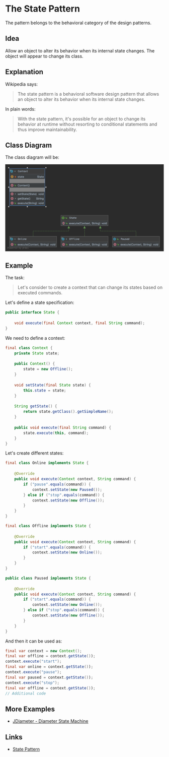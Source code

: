 # The State Pattern

The pattern belongs to the behavioral category of the design patterns.

## Idea 

Allow an object to alter its behavior when its internal state changes. The object will appear to change its class.

## Explanation

Wikipedia says:

> The state pattern is a behavioral software design pattern that allows an object to alter its behavior when its 
internal state changes.

In plain words:

> With the state pattern, it's possible for an object to change its behavior at runtime without resorting 
to conditional statements and thus improve maintainability.

## Class Diagram

The class diagram will be:

![alt text](../etc/state.png "State class diagram")

## Example

The task:

> Let's consider to create a context that can change its states based on executed commands. 

Let's define a state specification:

```java
public interface State {

    void execute(final Context context, final String command);
}
```

We need to define a context:

```java
final class Context {
    private State state;

    public Context() {
        state = new Offline();
    }

    void setState(final State state) {
        this.state = state;
    }

    String getState() {
        return state.getClass().getSimpleName();
    }

    public void execute(final String command) {
        state.execute(this, command);
    }
}
```

Let's create different states:

```java
final class Online implements State {

    @Override
    public void execute(Context context, String command) {
        if ("pause".equals(command)) {
            context.setState(new Paused());
        } else if ("stop".equals(command)) {
            context.setState(new Offline());
        }
    }
}
```

```java
final class Offline implements State {

    @Override
    public void execute(Context context, String command) {
        if ("start".equals(command)) {
            context.setState(new Online());
        }
    }
}
```

```java
public class Paused implements State {

    @Override
    public void execute(Context context, String command) {
        if ("start".equals(command)) {
            context.setState(new Online());
        } else if ("stop".equals(command)) {
            context.setState(new Offline());
        }
    }
}
```

And then it can be used as:

```java
final var context = new Context();
final var offline = context.getState());
context.execute("start");
final var online = context.getState());
context.execute("pause");
final var paused = context.getState());
context.execute("stop");
final var offline = context.getState());
// Additional code
```

## More Examples

* [JDiameter - Diameter State Machine](https://github.com/npathai/jdiameter/blob/master/core/jdiameter/api/src/main/java/org/jdiameter/api/app/State.java)

## Links

* [State Pattern](https://en.wikipedia.org/wiki/State_pattern)